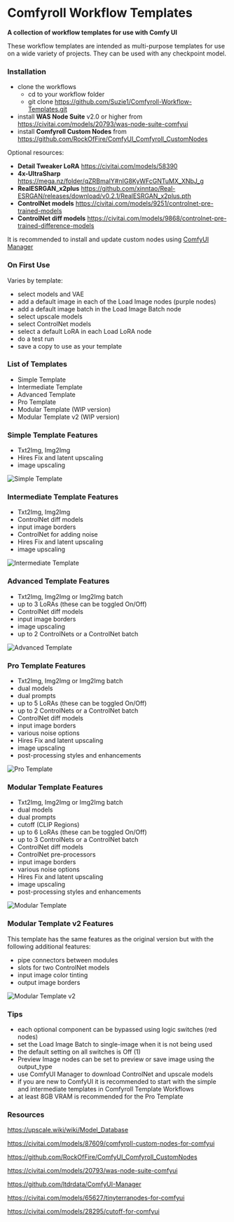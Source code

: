 # Comfyroll Workflow Templates
__A collection of workflow templates for use with Comfy UI__

These workflow templates are intended as multi-purpose templates for use on a wide variety of projects.
They can be used with any checkpoint model.

### Installation
* clone the workflows
  *  cd to your workflow folder
  *  git clone https://github.com/Suzie1/Comfyroll-Workflow-Templates.git
* install __WAS Node Suite__ v2.0 or higher from https://civitai.com/models/20793/was-node-suite-comfyui
* install __Comfyroll Custom Nodes__ from https://github.com/RockOfFire/ComfyUI_Comfyroll_CustomNodes

Optional resources:
* __Detail Tweaker LoRA__ https://civitai.com/models/58390
* __4x-UltraSharp__  https://mega.nz/folder/qZRBmaIY#nIG8KyWFcGNTuMX_XNbJ_g
* __RealESRGAN_x2plus__ https://github.com/xinntao/Real-ESRGAN/releases/download/v0.2.1/RealESRGAN_x2plus.pth
* __ControlNet models__ https://civitai.com/models/9251/controlnet-pre-trained-models
* __ControlNet diff models__ https://civitai.com/models/9868/controlnet-pre-trained-difference-models

It is recommended to install and update custom nodes using [ComfyUI Manager](https://github.com/ltdrdata/ComfyUI-Manager)

### On First Use 
Varies by template:
* select models and VAE
* add a default image in each of the Load Image nodes (purple nodes)
* add a default image batch in the Load Image Batch node
* select upscale models
* select ControlNet models
* select a default LoRA in each Load LoRA node
* do a test run
* save a copy to use as your template

### List of Templates
* Simple Template
* Intermediate Template
* Advanced Template
* Pro Template
* Modular Template (WIP version)
* Modular Template v2 (WIP version)

### Simple Template Features
* Txt2Img, Img2Img
* Hires Fix and latent upscaling
* image upscaling

![Simple Template](https://github.com/Suzie1/Comfyroll-Workflow-Templates/blob/main/workflow_images/Comfyroll_Simple_Template.jpg)

### Intermediate Template Features
* Txt2Img, Img2Img
* ControlNet diff models
* input image borders
* ControlNet for adding noise
* Hires Fix and latent upscaling
* image upscaling

![Intermediate Template](https://github.com/Suzie1/Comfyroll-Workflow-Templates/blob/main/workflow_images/Comfyroll_Intermediate_Template.jpg)

### Advanced Template Features
* Txt2Img, Img2Img or Img2Img batch
* up to 3 LoRAs (these can be toggled On/Off)
* ControlNet diff models
* input image borders
* image upscaling
* up to 2 ControlNets or a ControlNet batch

![Advanced Template](https://github.com/Suzie1/Comfyroll-Workflow-Templates/blob/main/workflow_images/Comfyroll_Advanced_Template.jpg)

### Pro Template Features
* Txt2Img, Img2Img or Img2Img batch
* dual models
* dual prompts
* up to 5 LoRAs (these can be toggled On/Off)
* up to 2 ControlNets or a ControlNet batch
* ControlNet diff models
* input image borders
* various noise options
* Hires Fix and latent upscaling
* image upscaling
* post-processing styles and enhancements

![Pro Template](https://github.com/Suzie1/Comfyroll-Workflow-Templates/blob/main/workflow_images/Comfyroll_Pro_Template.JPG)

### Modular Template Features
* Txt2Img, Img2Img or Img2Img batch
* dual models
* dual prompts
* cutoff (CLIP Regions)
* up to 6 LoRAs (these can be toggled On/Off)
* up to 3 ControlNets or a ControlNet batch
* ControlNet diff models
* ControlNet pre-processors
* input image borders
* various noise options
* Hires Fix and latent upscaling
* image upscaling
* post-processing styles and enhancements

![Modular Template](https://github.com/Suzie1/Comfyroll-Workflow-Templates/blob/main/workflow_images/Comfyroll_Modular_Template.JPG)

### Modular Template v2 Features
This template has the same features as the original version but with the following additional features:
* pipe connectors between modules
* slots for two ControlNet models
* input image color tinting
* output image borders

![Modular Template v2](https://github.com/Suzie1/Comfyroll-Workflow-Templates/blob/main/workflow_images/Comfyroll_Modular_Template_v2.JPG)

### Tips
* each optional component can be bypassed using logic switches (red nodes)
* set the Load Image Batch to single-image when it is not being used
* the default setting on all switches is Off (1)
* Preview Image nodes can be set to preview or save image using the output_type
* use ComfyUI Manager to download ControlNet and upscale models
* if you are new to ComfyUI it is recommended to start with the simple and intermediate templates in Comfyroll Template Workflows
* at least 8GB VRAM is recommended for the Pro Template

### Resources

https://upscale.wiki/wiki/Model_Database

https://civitai.com/models/87609/comfyroll-custom-nodes-for-comfyui

https://github.com/RockOfFire/ComfyUI_Comfyroll_CustomNodes

https://civitai.com/models/20793/was-node-suite-comfyui

https://github.com/ltdrdata/ComfyUI-Manager

https://civitai.com/models/65627/tinyterranodes-for-comfyui

https://civitai.com/models/28295/cutoff-for-comfyui

